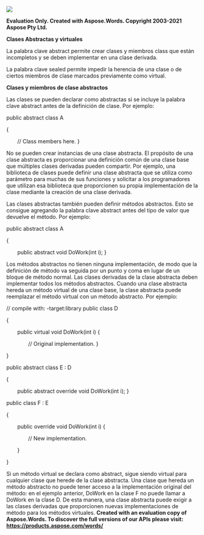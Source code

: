 ﻿![](5\_Clases-Abstractas-y-virtuales.001.png)

**Evaluation Only. Created with Aspose.Words. Copyright 2003-2021 Aspose Pty Ltd.**

**Clases Abstractas y virtuales** 

La palabra clave abstract permite crear clases y miembros class que están incompletos y se deben implementar en una clase derivada. 

La palabra clave sealed permite impedir la herencia de una clase o de ciertos miembros de clase marcados previamente como virtual. 

**Clases y miembros de clase abstractos** 

Las clases se pueden declarar como abstractas si se incluye la palabra clave abstract antes de la definición de clase. Por ejemplo: 

public abstract class A 

{ 

`    `// Class members here. } 

No se pueden crear instancias de una clase abstracta. El propósito de una clase abstracta es proporcionar una definición común de una clase base que múltiples clases derivadas pueden compartir. Por ejemplo, una biblioteca de clases puede definir una clase abstracta que se utiliza como parámetro para muchas de sus funciones y solicitar a los programadores que utilizan esa biblioteca que proporcionen su propia implementación de la clase mediante la creación de una clase derivada. 

Las clases abstractas también pueden definir métodos abstractos. Esto se consigue agregando la palabra clave abstract antes del tipo de valor que devuelve el método. Por ejemplo: 

public abstract class A 

{ 

`    `public abstract void DoWork(int i); } 

Los métodos abstractos no tienen ninguna implementación, de modo que la definición de método va seguida por un punto y coma en lugar de un bloque de método normal. Las clases derivadas de la clase abstracta deben implementar todos los métodos abstractos. Cuando una clase abstracta hereda un método virtual de una clase base, la clase abstracta puede reemplazar el método virtual con un método abstracto. Por ejemplo: 

// compile with: -target:library public class D 

{ 

`    `public virtual void DoWork(int i)     { 

`        `// Original implementation.     } 

} 

public abstract class E : D 

{ 

`    `public abstract override void DoWork(int i); } 

public class F : E 

{ 

`    `public override void DoWork(int i)     { 

`        `// New implementation. 

`    `} 

} 

Si un método virtual se declara como abstract, sigue siendo virtual para cualquier clase que herede de la clase abstracta. Una clase que hereda un método abstracto no puede tener acceso a la implementación original del método: en el ejemplo anterior, DoWork en la clase F no puede llamar a DoWork en la clase D. De esta manera, una clase abstracta puede exigir a las clases derivadas que proporcionen nuevas implementaciones de método para los métodos virtuales. 
**Created with an evaluation copy of Aspose.Words. To discover the full versions of our APIs please visit: https://products.aspose.com/words/**
